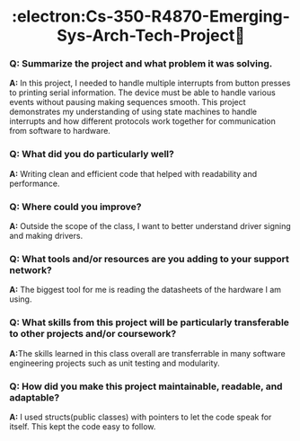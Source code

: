 <h1 align='center'>:electron:Cs-350-R4870-Emerging-Sys-Arch-Tech-Project🔌</h1>
<h3>Q: Summarize the project and what problem it was solving.</h3>
<p><strong>A:</strong> In this project, I needed to handle multiple interrupts from button presses to printing serial information. The device must be able to handle various events without pausing making sequences smooth. This project demonstrates my understanding of using state machines to handle interrupts and how different protocols work together for communication from software to hardware.</p>
<h3>Q: What did you do particularly well?</h3>
<p><strong>A:</strong> Writing clean and efficient code that helped with readability and performance.</p>
<h3>Q: Where could you improve?</h3>
<p><strong>A:</strong> Outside the scope of the class, I want to better understand driver signing and making drivers.</p>
<h3>Q: What tools and/or resources are you adding to your support network?</h3>
<p><strong>A:</strong> The biggest tool for me is reading the datasheets of the hardware I am using.</p>
<h3>Q: What skills from this project will be particularly transferable to other projects and/or coursework?</h3>
<p><strong>A:</strong>The skills learned in this class overall are transferrable in many software engineering projects such as unit testing and modularity.</p>
<h3>Q: How did you make this project maintainable, readable, and adaptable?</h3>
<p><strong>A:</strong> I used structs(public classes) with pointers to let the code speak for itself. This kept the code easy to follow.</p>

